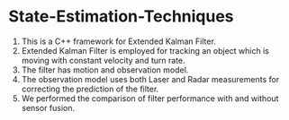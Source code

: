 # State-Estimation-Techniques
1. This is a C++ framework for Extended Kalman Filter. 
2. Extended Kalman Filter is employed for tracking an object which is moving with constant velocity and turn rate. 
3. The filter has motion and observation model. 
4. The observation model uses both Laser and Radar measurements for correcting the prediction of the filter. 
5. We performed the comparison of filter performance with and without sensor fusion. 

